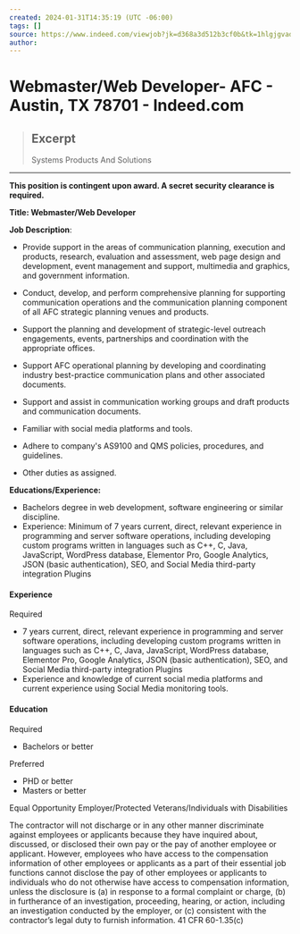 ```yaml
---
created: 2024-01-31T14:35:19 (UTC -06:00)
tags: []
source: https://www.indeed.com/viewjob?jk=d368a3d512b3cf0b&tk=1hlgjgvadk271800&from=serp&vjs=3
author: 
---
```


# Webmaster/Web Developer- AFC - Austin, TX 78701 - Indeed.com

> ## Excerpt
> Systems Products And Solutions

---
**This position is contingent upon award. A secret security clearance is required.**

**Title: Webmaster/Web Developer**

**Job Description**:

-   Provide support in the areas of communication planning, execution and products, research, evaluation and assessment, web page design and development, event management and support, multimedia and graphics, and government information.
-   Conduct, develop, and perform comprehensive planning for supporting communication operations and the communication planning component of all AFC strategic planning venues and products.
    
-   Support the planning and development of strategic-level outreach engagements, events, partnerships and coordination with the appropriate offices.
    
-   Support AFC operational planning by developing and coordinating industry best-practice communication plans and other associated documents.
    
-   Support and assist in communication working groups and draft products and communication documents.
    
-   Familiar with social media platforms and tools.
-   Adhere to company's AS9100 and QMS policies, procedures, and guidelines.
-   Other duties as assigned.

**Educations/Experience:**

-   Bachelors degree in web development, software engineering or similar discipline.
-   Experience: Minimum of 7 years current, direct, relevant experience in programming and server software operations, including developing custom programs written in languages such as C++, C, Java, JavaScript, WordPress database, Elementor Pro, Google Analytics, JSON (basic authentication), SEO, and Social Media third-party integration Plugins

#### **Experience**

Required

-   7 years current, direct, relevant experience in programming and server software operations, including developing custom programs written in languages such as C++, C, Java, JavaScript, WordPress database, Elementor Pro, Google Analytics, JSON (basic authentication), SEO, and Social Media third-party integration Plugins
-   Experience and knowledge of current social media platforms and current experience using Social Media monitoring tools.

#### **Education**

Required

-   Bachelors or better

Preferred

-   PHD or better
-   Masters or better

Equal Opportunity Employer/Protected Veterans/Individuals with Disabilities

The contractor will not discharge or in any other manner discriminate against employees or applicants because they have inquired about, discussed, or disclosed their own pay or the pay of another employee or applicant. However, employees who have access to the compensation information of other employees or applicants as a part of their essential job functions cannot disclose the pay of other employees or applicants to individuals who do not otherwise have access to compensation information, unless the disclosure is (a) in response to a formal complaint or charge, (b) in furtherance of an investigation, proceeding, hearing, or action, including an investigation conducted by the employer, or (c) consistent with the contractor’s legal duty to furnish information. 41 CFR 60-1.35(c)
